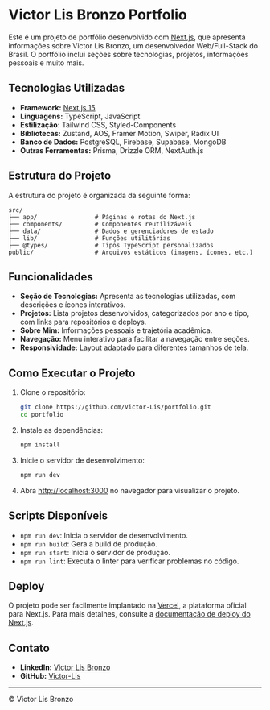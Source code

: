 # Victor Lis Bronzo Portfolio

Este é um projeto de portfólio desenvolvido com [Next.js](https://nextjs.org), que apresenta informações sobre Victor Lis Bronzo, um desenvolvedor Web/Full-Stack do Brasil. O portfólio inclui seções sobre tecnologias, projetos, informações pessoais e muito mais.

## Tecnologias Utilizadas

- **Framework:** [Next.js 15](https://nextjs.org)
- **Linguagens:** TypeScript, JavaScript
- **Estilização:** Tailwind CSS, Styled-Components
- **Bibliotecas:** Zustand, AOS, Framer Motion, Swiper, Radix UI
- **Banco de Dados:** PostgreSQL, Firebase, Supabase, MongoDB
- **Outras Ferramentas:** Prisma, Drizzle ORM, NextAuth.js

## Estrutura do Projeto

A estrutura do projeto é organizada da seguinte forma:

```
src/
├── app/                # Páginas e rotas do Next.js
├── components/         # Componentes reutilizáveis
├── data/               # Dados e gerenciadores de estado
├── lib/                # Funções utilitárias
├── @types/             # Tipos TypeScript personalizados
public/                 # Arquivos estáticos (imagens, ícones, etc.)
```

## Funcionalidades

- **Seção de Tecnologias:** Apresenta as tecnologias utilizadas, com descrições e ícones interativos.
- **Projetos:** Lista projetos desenvolvidos, categorizados por ano e tipo, com links para repositórios e deploys.
- **Sobre Mim:** Informações pessoais e trajetória acadêmica.
- **Navegação:** Menu interativo para facilitar a navegação entre seções.
- **Responsividade:** Layout adaptado para diferentes tamanhos de tela.

## Como Executar o Projeto

1. Clone o repositório:
   ```bash
   git clone https://github.com/Victor-Lis/portfolio.git
   cd portfolio
   ```

2. Instale as dependências:
   ```bash
   npm install
   ```

3. Inicie o servidor de desenvolvimento:
   ```bash
   npm run dev
   ```

4. Abra [http://localhost:3000](http://localhost:3000) no navegador para visualizar o projeto.

## Scripts Disponíveis

- `npm run dev`: Inicia o servidor de desenvolvimento.
- `npm run build`: Gera a build de produção.
- `npm run start`: Inicia o servidor de produção.
- `npm run lint`: Executa o linter para verificar problemas no código.

## Deploy

O projeto pode ser facilmente implantado na [Vercel](https://vercel.com), a plataforma oficial para Next.js. Para mais detalhes, consulte a [documentação de deploy do Next.js](https://nextjs.org/docs/app/building-your-application/deploying).

## Contato

- **LinkedIn:** [Victor Lis Bronzo](https://www.linkedin.com/in/victor-lis-bronzo)
- **GitHub:** [Victor-Lis](https://github.com/Victor-Lis)

---
&copy; Victor Lis Bronzo